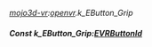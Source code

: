 _[mojo3d-vr](../../modules/mojo3d-vr/mojo3d-vr-module.md):[openvr](openvr:).k\_EButton\_Grip_
##### Const k\_EButton\_Grip:[EVRButtonId](../../modules/mojo3d-vr/openvr-evrbuttonid.md)
